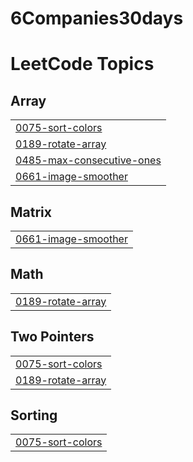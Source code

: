 # 6Companies30days
<!---LeetCode Topics Start-->
# LeetCode Topics
## Array
|  |
| ------- |
| [0075-sort-colors](https://github.com/Sameer-Kadu/6Companies30days/tree/master/0075-sort-colors) |
| [0189-rotate-array](https://github.com/Sameer-Kadu/6Companies30days/tree/master/0189-rotate-array) |
| [0485-max-consecutive-ones](https://github.com/Sameer-Kadu/6Companies30days/tree/master/0485-max-consecutive-ones) |
| [0661-image-smoother](https://github.com/Sameer-Kadu/6Companies30days/tree/master/0661-image-smoother) |
## Matrix
|  |
| ------- |
| [0661-image-smoother](https://github.com/Sameer-Kadu/6Companies30days/tree/master/0661-image-smoother) |
## Math
|  |
| ------- |
| [0189-rotate-array](https://github.com/Sameer-Kadu/6Companies30days/tree/master/0189-rotate-array) |
## Two Pointers
|  |
| ------- |
| [0075-sort-colors](https://github.com/Sameer-Kadu/6Companies30days/tree/master/0075-sort-colors) |
| [0189-rotate-array](https://github.com/Sameer-Kadu/6Companies30days/tree/master/0189-rotate-array) |
## Sorting
|  |
| ------- |
| [0075-sort-colors](https://github.com/Sameer-Kadu/6Companies30days/tree/master/0075-sort-colors) |
<!---LeetCode Topics End-->
